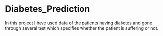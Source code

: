# Diabetes_Prediction
In this project I have used data of the patients having diabetes and gone through several test which specifies whether the patient is suffering or not.
